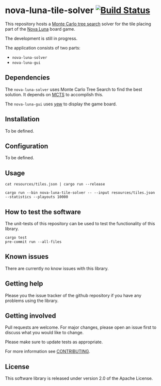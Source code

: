 # nova-luna-tile-solver [![Build Status](https://app.travis-ci.com/anickol/nova-luna-tile-solver.svg?branch=main)](https://app.travis-ci.com/anickol/nova-luna-tile-solver)

This repository hosts a [Monte Carlo tree search] solver for the tile placing part of the [Nova Luna] board game.

The development is still in progress.

The application consists of two parts:
- `nova-luna-solver`
- `nova-luna-gui`

[Monte Carlo tree search]: https://en.wikipedia.org/wiki/Monte_Carlo_tree_search
[Nova Luna]: https://de.wikipedia.org/wiki/Nova_Luna

## Dependencies

The `nova-luna-solver` uses Monte Carlo Tree Search to find the best solution. It depends on [MCTS] to accomplish this.

The `nova-luna-gui` uses [yew] to display the game board.

[MCTS]: https://crates.io/crates/mcts
[yew]: https://github.com/yewstack/yew

## Installation

To be defined.

## Configuration

To be defined.

## Usage

    cat resources/tiles.json | cargo run --release

    cargo run --bin nova-luna-tile-solver -- --input resources/tiles.json --statistics --playouts 10000

## How to test the software

The unit-tests of this repository can be used to test the functionality of this library.

    cargo test
    pre-commit run --all-files

## Known issues

There are currently no know issues with this library.

## Getting help

Please you the issue tracker of the github repository if you have any problems using the library.

## Getting involved

Pull requests are welcome. For major changes, please open an issue first to discuss what you would like to change.

Please make sure to update tests as appropriate.

For more information see [CONTRIBUTING](CONTRIBUTING.md).

## License

This software library is released under version 2.0 of the Apache License.
